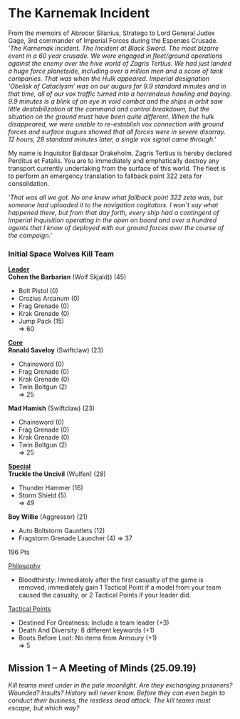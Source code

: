 # The Karnemak Incident  
From the memoirs of Abrocor Silanius, Stratego to Lord General Judex Gage, 3rd commander of Imperial Forces during the Espenæs Crusade.   
*'The Karnemak incident. The Incident at Black Sword. The most bizarre event in a 60 year crusade. We were engaged in fleet/ground operations against the enemy over the hive world of Zagris Tertius. We had just landed a huge force planetside, including over a million men and a score of tank companies. That was when the Hulk appeared. Imperial designation ‘Obelisk of Cataclysm’ was on our augurs for 9.9 standard minutes and in that time, all of our vox traffic turned into a horrendous howling and baying. 9.9 minutes is a blink of an eye in void combat and the ships in orbit saw little destabilization at the command and control breakdown, but the situation on the ground must have been quite different. When the hulk disappeared, we were unable to re-establish vox connection with ground forces and surface augurs showed that all forces were in severe disarray. 12 hours, 28 standard minutes later, a single vox signal came through.'*  
 
My name is Inquisitor Baldasar Drakeholm. Zagris Tertius is hereby declared Perditus et Fatalis. You are to immediately and emphatically destroy any transport currently undertaking from the surface of this world. The fleet is to perform an emergency translation to fallback point 322 zeta for consolidation.  

*'That was all we got. No one knew what fallback point 322 zeta was, but someone had uploaded it to the navigation cogitators. I won’t say what happened there, but from that day forth, every ship had a contingent of Imperial Inquisition operating in the open on board and over a hundred agents that I know of deployed with our ground forces over the course of the campaign.'*  

### Initial Space Wolves Kill Team  

<ins>**Leader**</ins>  
**Cohen the Barbarian** (Wolf Skjald)) (45)  
 - Bolt Pistol (0)  
 - Crozius Arcanum (0)  
 - Frag Grenade (0)  
 - Krak Grenade (0)  
 - Jump Pack (15)  
=> 60  

<ins>**Core**</ins>  
**Ronald Saveloy** (Swiftclaw) (23)  
 - Chainsword (0)  
 - Frag Grenade (0)  
 - Krak Grenade (0)  
 - Twin Boltgun (2)  
=> 25  

**Mad Hamish** (Swiftclaw) (23)  
 - Chainsword (0)  
 - Frag Grenade (0)  
 - Krak Grenade (0)  
 - Twin Boltgun (2)  
=> 25  

<ins>**Special**</ins>   
**Truckle the Uncivil** (Wulfen) (28)  
 - Thunder Hammer (16)  
 - Storm Shield (5)  
=> 49  

**Boy Willie** (Aggressor) (21)  
 - Auto Boltstorm Gauntlets (12)  
 - Fragstorm Grenade Launcher (4)
=> 37

196 Pts

<ins>Philosophy</ins>  
 - Bloodthirsty: Immediately after the first casualty of the game is removed, immediately gain 1 Tactical Point if a model from your team caused the casualty, or 2 Tactical Points if your leader did.
 
<ins>Tactical Points</ins>  
 - Destined For Greatness: Include a team leader (+3)  
 - Death And Diversity: 8 different keywords (+1)  
 - Boots Before Loot: No items from Armoury (+1)  
=> 5

## Mission 1 – A Meeting of Minds (25.09.19)  
*Kill teams meet under in the pale moonlight. Are they exchanging prisoners? Wounded? Insults? History will never know. Before they can even begin to conduct their business, the restless dead attack. The kill teams must escape, but which way?*  

